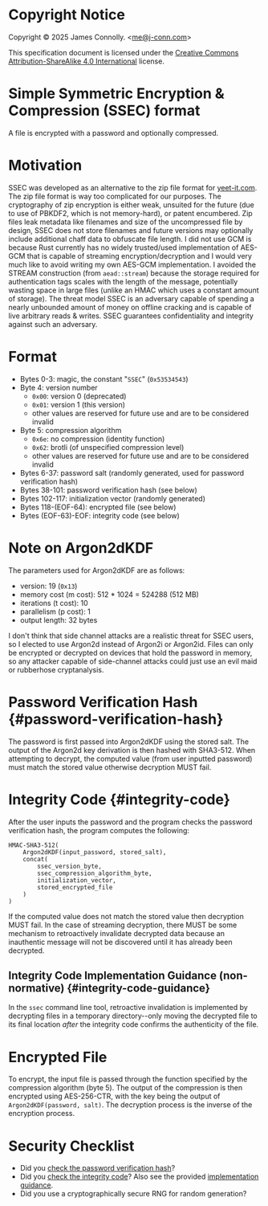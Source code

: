 # Copyright Notice
Copyright © 2025 James Connolly. \<me@j-conn.com\>

This specification document is licensed under the [Creative Commons Attribution-ShareAlike 4.0 International](https://creativecommons.org/licenses/by-sa/4.0/) license.

# Simple Symmetric Encryption & Compression (SSEC) format
A file is encrypted with a password and optionally compressed.

# Motivation
SSEC was developed as an alternative to the zip file format for [yeet-it.com](https://yeet-it.com).
The zip file format is way too complicated for our purposes.
The cryptography of zip encryption is either weak, unsuited for the future (due to use of PBKDF2, which is not memory-hard), or patent encumbered.
Zip files leak metadata like filenames and size of the uncompressed file by design, SSEC does not store filenames and future versions may optionally include additional chaff data to obfuscate file length.
I did not use GCM is because Rust currently has no widely trusted/used implementation of AES-GCM that is capable of streaming encryption/decryption and I would very much like to avoid writing my own AES-GCM implementation.
I avoided the STREAM construction (from `aead::stream`) because the storage required for authentication tags scales with the length of the message, potentially wasting space in large files (unlike an HMAC which uses a constant amount of storage).
The threat model SSEC is an adversary capable of spending a nearly unbounded amount of money on offline cracking and is capable of live arbitrary reads & writes.
SSEC guarantees confidentiality and integrity against such an adversary.

# Format
- Bytes 0-3: magic, the constant "`SSEC`" (`0x53534543`)
- Byte 4: version number
	- `0x00`: version 0 (deprecated)
	- `0x01`: version 1 (this version)
	- other values are reserved for future use and are to be considered invalid
- Byte 5: compression algorithm
	- `0x6e`: no compression (identity function)
	- `0x62`: brotli (of unspecified compression level)
	- other values are reserved for future use and are to be considered invalid
- Bytes 6-37: password salt (randomly generated, used for password verification hash)
- Bytes 38-101: password verification hash (see below)
- Bytes 102-117: initialization vector (randomly generated)
- Bytes 118-(EOF-64): encrypted file (see below)
- Bytes (EOF-63)-EOF: integrity code (see below)

# Note on Argon2dKDF
The parameters used for Argon2dKDF are as follows:

- version: 19 (`0x13`)
- memory cost (m cost): 512 * 1024 = 524288 (512 MB)
- iterations (t cost): 10
- parallelism (p cost): 1
- output length: 32 bytes

I don't think that side channel attacks are a realistic threat for SSEC users, so I elected to use Argon2d instead of Argon2i or Argon2id.
Files can only be encrypted or decrypted on devices that hold the password in memory, so any attacker capable of side-channel attacks could just use an evil maid or rubberhose cryptanalysis.

# Password Verification Hash {#password-verification-hash}
The password is first passed into Argon2dKDF using the stored salt.
The output of the Argon2d key derivation is then hashed with SHA3-512.
When attempting to decrypt, the computed value (from user inputted password) must match the stored value otherwise decryption MUST fail.

# Integrity Code {#integrity-code}
After the user inputs the password and the program checks the password verification hash, the program computes the following:

```
HMAC-SHA3-512(
	Argon2dKDF(input_password, stored_salt),
	concat(
		ssec_version_byte,
		ssec_compression_algorithm_byte,
		initialization_vector,
		stored_encrypted_file
	)
)
```

If the computed value does not match the stored value then decryption MUST fail.
In the case of streaming decryption, there MUST be some mechanism to retroactively invalidate decrypted data because an inauthentic message will not be discovered until it has already been decrypted.

## Integrity Code Implementation Guidance (non-normative) {#integrity-code-guidance}
In the `ssec` command line tool, retroactive invalidation is implemented by decrypting files in a temporary directory--only moving the decrypted file to its final location *after* the integrity code confirms the authenticity of the file.

# Encrypted File
To encrypt, the input file is passed through the function specified by the compression algorithm (byte 5).
The output of the compression is then encrypted using AES-256-CTR, with the key being the output of `Argon2dKDF(password, salt)`.
The decryption process is the inverse of the encryption process.

# Security Checklist
- Did you [check the password verification hash](#password-verification-hash)?
- Did you [check the integrity code](#integrity-code)?  Also see the provided [implementation guidance](#integrity-code-guidance).
- Did you use a cryptographically secure RNG for random generation?
